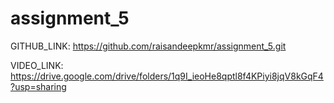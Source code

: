 # assignment_5

GITHUB_LINK: https://github.com/raisandeepkmr/assignment_5.git

VIDEO_LINK: https://drive.google.com/drive/folders/1q9I_ieoHe8qptl8f4KPiyi8jqV8kGqF4?usp=sharing
